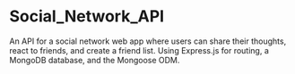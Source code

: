 # Social_Network_API
An API for a social network web app where users can share their thoughts, react to friends, and create a friend list. Using Express.js for routing, a MongoDB database, and the Mongoose ODM. 
